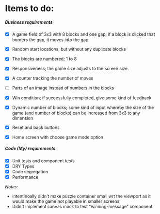 # Items to do:

##### Business requirements

- [x] A game field of 3x3 with 8 blocks and one gap; if a block is clicked that borders the gap, it moves into the gap
- [x] Random start locations; but without any duplicate blocks
- [x] The blocks are numbered; 1 to 8
- [x] Responsiveness; the game size adjusts to the screen size.
- [x] A counter tracking the number of moves
- [ ] Parts of an image instead of numbers in the blocks
- [x] Win condition; if successfully completed, give some kind of feedback
- [x] Dynamic number of blocks; some kind of input whereby the size of the game (and number of blocks) can be increased from 3x3 to any dimension

- [x] Reset and back buttons
- [x] Home screen with choose game mode option

##### Code (My) requirements

- [x] Unit tests and component tests
- [x] DRY Types
- [x] Code segregation
- [x] Performance

_Notes:_

- Intentinoally didn't make puzzle container small wrt the viewport as it would make the game not playable in smaller screens.
- Didn't implement canvas mock to test "winning-message" component
